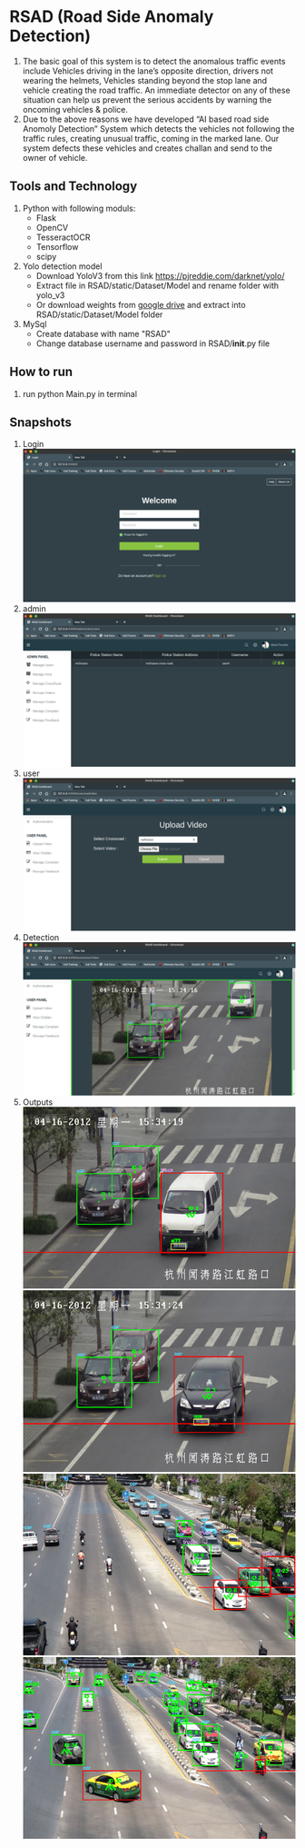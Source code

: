 # RSAD (Road Side Anomaly Detection)
1. The basic goal of this system is to detect the anomalous traffic events include
Vehicles driving in the lane’s opposite direction, drivers not wearing the helmets,
Vehicles standing beyond the stop lane and vehicle creating the road traffic. An
immediate detector on any of these situation can help us prevent the serious accidents by
warning the oncoming vehicles & police.
2. Due to the above reasons we have developed “AI based road side Anomoly
Detection” System which detects the vehicles not following the traffic rules, creating
unusual traffic, coming in the marked lane. Our system defects these vehicles and creates
challan and send to the owner of vehicle.

## Tools and Technology
1. Python with following moduls:
   - Flask
   - OpenCV
   - TesseractOCR
   - Tensorflow
   - scipy
2. Yolo detection model
   - Download YoloV3 from this link https://pjreddie.com/darknet/yolo/
   - Extract file in RSAD/static/Dataset/Model and rename folder with yolo_v3
   - Or download weights from [google drive](https://drive.google.com/drive/folders/13fK48hyiq7APCaV0ZtPk3Q45DAEbjI6K?usp=sharing) and extract into RSAD/static/Dataset/Model folder
3. MySql
   - Create database with name "RSAD"
   - Change database username and password in RSAD/__init__.py file
## How to run
1. run python Main.py in terminal
## Snapshots
1. Login
![login](Snapshots/1.png)
2. admin
![admin](Snapshots/2.png)
3. user
![user](Snapshots/3.png)
4. Detection
![detection](Snapshots/7.png)
5. Outputs
![Output](RSAD/static/Dataset/Output/2.png)
![Output](RSAD/static/Dataset/Output/3.png)
![Output](RSAD/static/Dataset/Output/23.png)
![Output](RSAD/static/Dataset/Output/35.png)
